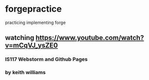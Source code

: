 # forgepractice
practicing implementing forge

## watching https://www.youtube.com/watch?v=mCqVJ_ysZE0
### IS117 Webstorm and Github Pages
### by keith williams
